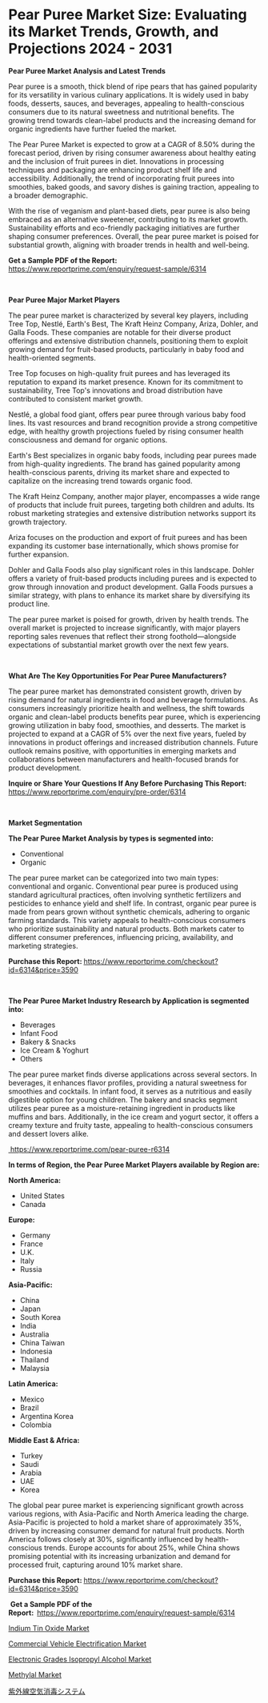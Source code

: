 <p><h1>Pear Puree Market Size: Evaluating its Market Trends, Growth, and Projections 2024 - 2031</h1></p><p><strong>Pear Puree Market Analysis and Latest Trends</strong></p>
<p><p>Pear puree is a smooth, thick blend of ripe pears that has gained popularity for its versatility in various culinary applications. It is widely used in baby foods, desserts, sauces, and beverages, appealing to health-conscious consumers due to its natural sweetness and nutritional benefits. The growing trend towards clean-label products and the increasing demand for organic ingredients have further fueled the market.</p><p>The Pear Puree Market is expected to grow at a CAGR of 8.50% during the forecast period, driven by rising consumer awareness about healthy eating and the inclusion of fruit purees in diet. Innovations in processing techniques and packaging are enhancing product shelf life and accessibility. Additionally, the trend of incorporating fruit purees into smoothies, baked goods, and savory dishes is gaining traction, appealing to a broader demographic.</p><p>With the rise of veganism and plant-based diets, pear puree is also being embraced as an alternative sweetener, contributing to its market growth. Sustainability efforts and eco-friendly packaging initiatives are further shaping consumer preferences. Overall, the pear puree market is poised for substantial growth, aligning with broader trends in health and well-being.</p></p>
<p><strong>Get a Sample PDF of the Report:&nbsp;</strong> <a href="https://www.reportprime.com/enquiry/request-sample/6314">https://www.reportprime.com/enquiry/request-sample/6314</a></p>
<p>&nbsp;</p>
<p><strong>Pear Puree Major Market Players</strong></p>
<p><p>The pear puree market is characterized by several key players, including Tree Top, Nestlé, Earth's Best, The Kraft Heinz Company, Ariza, Dohler, and Galla Foods. These companies are notable for their diverse product offerings and extensive distribution channels, positioning them to exploit growing demand for fruit-based products, particularly in baby food and health-oriented segments.</p><p>Tree Top focuses on high-quality fruit purees and has leveraged its reputation to expand its market presence. Known for its commitment to sustainability, Tree Top's innovations and broad distribution have contributed to consistent market growth.</p><p>Nestlé, a global food giant, offers pear puree through various baby food lines. Its vast resources and brand recognition provide a strong competitive edge, with healthy growth projections fueled by rising consumer health consciousness and demand for organic options.</p><p>Earth's Best specializes in organic baby foods, including pear purees made from high-quality ingredients. The brand has gained popularity among health-conscious parents, driving its market share and expected to capitalize on the increasing trend towards organic food.</p><p>The Kraft Heinz Company, another major player, encompasses a wide range of products that include fruit purees, targeting both children and adults. Its robust marketing strategies and extensive distribution networks support its growth trajectory.</p><p>Ariza focuses on the production and export of fruit purees and has been expanding its customer base internationally, which shows promise for further expansion.</p><p>Dohler and Galla Foods also play significant roles in this landscape. Dohler offers a variety of fruit-based products including purees and is expected to grow through innovation and product development. Galla Foods pursues a similar strategy, with plans to enhance its market share by diversifying its product line.</p><p>The pear puree market is poised for growth, driven by health trends. The overall market is projected to increase significantly, with major players reporting sales revenues that reflect their strong foothold—alongside expectations of substantial market growth over the next few years.</p></p>
<p>&nbsp;</p>
<p><strong>What Are The Key Opportunities For Pear Puree Manufacturers?</strong></p>
<p><p>The pear puree market has demonstrated consistent growth, driven by rising demand for natural ingredients in food and beverage formulations. As consumers increasingly prioritize health and wellness, the shift towards organic and clean-label products benefits pear puree, which is experiencing growing utilization in baby food, smoothies, and desserts. The market is projected to expand at a CAGR of 5% over the next five years, fueled by innovations in product offerings and increased distribution channels. Future outlook remains positive, with opportunities in emerging markets and collaborations between manufacturers and health-focused brands for product development.</p></p>
<p><strong>Inquire or Share Your Questions If Any Before Purchasing This Report:</strong> <a href="https://www.reportprime.com/enquiry/pre-order/6314">https://www.reportprime.com/enquiry/pre-order/6314</a></p>
<p>&nbsp;</p>
<p><strong>Market Segmentation</strong></p>
<p><strong>The Pear Puree Market Analysis by types is segmented into:</strong></p>
<p><ul><li>Conventional</li><li>Organic</li></ul></p>
<p><p>The pear puree market can be categorized into two main types: conventional and organic. Conventional pear puree is produced using standard agricultural practices, often involving synthetic fertilizers and pesticides to enhance yield and shelf life. In contrast, organic pear puree is made from pears grown without synthetic chemicals, adhering to organic farming standards. This variety appeals to health-conscious consumers who prioritize sustainability and natural products. Both markets cater to different consumer preferences, influencing pricing, availability, and marketing strategies.</p></p>
<p><strong>Purchase this Report:&nbsp;</strong><a href="https://www.reportprime.com/checkout?id=6314&price=3590">https://www.reportprime.com/checkout?id=6314&price=3590</a></p>
<p>&nbsp;</p>
<p><strong>The Pear Puree Market Industry Research by Application is segmented into:</strong></p>
<p><ul><li>Beverages</li><li>Infant Food</li><li>Bakery & Snacks</li><li>Ice Cream & Yoghurt</li><li>Others</li></ul></p>
<p><p>The pear puree market finds diverse applications across several sectors. In beverages, it enhances flavor profiles, providing a natural sweetness for smoothies and cocktails. In infant food, it serves as a nutritious and easily digestible option for young children. The bakery and snacks segment utilizes pear puree as a moisture-retaining ingredient in products like muffins and bars. Additionally, in the ice cream and yogurt sector, it offers a creamy texture and fruity taste, appealing to health-conscious consumers and dessert lovers alike.</p></p>
<p><a href="https://www.reportprime.com/pear-puree-r6314">&nbsp;https://www.reportprime.com/pear-puree-r6314</a></p>
<p><strong>In terms of Region, the Pear Puree Market Players available by Region are:</strong></p>
<p>
    <p> <strong> North America: </strong>
        <ul>
            <li>United States</li>
            <li>Canada</li>
        </ul>
        </p> 
    <p> <strong> Europe: </strong>
        <ul>
            <li>Germany</li>
            <li>France</li>
            <li>U.K.</li>
            <li>Italy</li>
            <li>Russia</li>
        </ul>
        </p> 
    <p> <strong> Asia-Pacific: </strong>
        <ul>
            <li>China</li>
            <li>Japan</li>
            <li>South Korea</li>
            <li>India</li>
            <li>Australia</li>
            <li>China Taiwan</li>
            <li>Indonesia</li>
            <li>Thailand</li>
            <li>Malaysia</li>
        </ul>
        </p> 
    <p> <strong> Latin America: </strong>
        <ul>
            <li>Mexico</li>
            <li>Brazil</li>
            <li>Argentina Korea</li>
            <li>Colombia</li>
        </ul>
        </p> 
    <p> <strong> Middle East & Africa: </strong>
        <ul>
            <li>Turkey</li>
            <li>Saudi</li>
            <li>Arabia</li>
            <li>UAE</li>
            <li>Korea</li>
        </ul>
    </p>
    </p>
<p><p>The global pear puree market is experiencing significant growth across various regions, with Asia-Pacific and North America leading the charge. Asia-Pacific is projected to hold a market share of approximately 35%, driven by increasing consumer demand for natural fruit products. North America follows closely at 30%, significantly influenced by health-conscious trends. Europe accounts for about 25%, while China shows promising potential with its increasing urbanization and demand for processed fruit, capturing around 10% market share.</p></p>
<p><strong>Purchase this Report: </strong><a href="https://www.reportprime.com/checkout?id=6314&price=3590">https://www.reportprime.com/checkout?id=6314&price=3590</a></p>
<p>&nbsp;<strong>Get a Sample PDF of the Report:&nbsp;&nbsp;</strong><a href="https://www.reportprime.com/enquiry/request-sample/6314">https://www.reportprime.com/enquiry/request-sample/6314</a></p>
<p><strong></strong></p>
<p><p><a href="https://www.linkedin.com/pulse/future-innovation-global-indium-tin-oxide-market-growth-opportunities-lqeje?trackingId=v7UZTeHKS9uOmKSpMiegDA%3D%3D">Indium Tin Oxide Market</a></p><p><a href="https://medium.com/@sagorhossaincs33_80453/commercial-vehicle-electrification-industry-analysis-report-its-market-size-share-trends-by-78a0f5a63229">Commercial Vehicle Electrification Market</a></p><p><a href="https://issuu.com/reportprime-2/docs/electronic-grades-isopropyl-alcohol_dd3a8d9c023f42">Electronic Grades Isopropyl Alcohol Market</a></p><p><a href="https://www.linkedin.com/pulse/how-regional-global-trends-shaping-methylal-market-year-wv7ce?trackingId=3b6fRXqZTkOWRulrdEzBjg%3D%3D">Methylal Market</a></p><p><a href="https://medium.com/@mayeuwjvassey/%E7%B4%AB%E5%A4%96%E7%B7%9A%E7%A9%BA%E6%B0%97%E6%AE%BA%E8%8F%8C%E3%82%B7%E3%82%B9%E3%83%86%E3%83%A0%E5%B8%82%E5%A0%B4-%E5%9C%B0%E5%9F%9F%E3%81%A8%E5%9B%BD%E3%83%AC%E3%83%99%E3%83%AB%E3%81%AE%E5%88%86%E6%9E%90-%E7%AB%B6%E4%BA%89%E7%92%B0%E5%A2%83%E3%82%92%E4%B8%AD%E5%BF%83%E3%81%AB%E3%81%97%E3%81%9F%E3%82%B0%E3%83%AD%E3%83%BC%E3%83%90%E3%83%AB%E3%81%8A%E3%82%88%E3%81%B3%E3%83%AA%E3%83%BC%E3%82%B8%E3%83%A7%E3%83%8A%E3%83%AB%E5%88%86%E6%9E%90-f672bcb1709d">紫外線空気消毒システム</a></p></p>